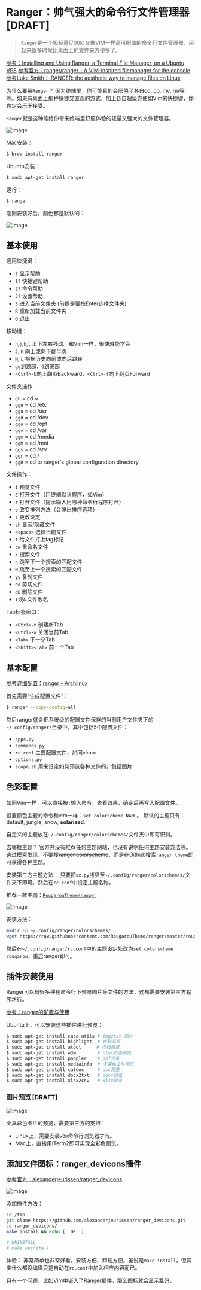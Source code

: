 # Ranger：帅气强大的命令行文件管理器 [DRAFT]

> `Ranger`是一个极轻量(700k)又像VIM一样高可配置的命令行文件管理器，用起来很多时候比桌面上的文件夹方便多了。

[参考：Installing and Using Ranger, a Terminal File Manager, on a Ubuntu VPS](https://www.digitalocean.com/community/tutorials/installing-and-using-ranger-a-terminal-file-manager-on-a-ubuntu-vps)
[参考官方：ranger/ranger - A VIM-inspired filemanager for the console](https://github.com/ranger/ranger)
[参考Luke Smith： RANGER: the aesthetic way to manage files on Linux ](https://www.youtube.com/watch?v=L6Vu7WPkoJo)

为什么要用`Ranger`？
因为终端里，你可能真的会厌倦了各自cd, cp, mv, rm等等。如果有桌面上那种快捷又直观的方式，加上各自超级方便如Vim的快捷键，你肯定会乐于接受。

`Ranger`就是这种能给你带来终端里舒服体验的轻量又强大的文件管理器。

![image](https://user-images.githubusercontent.com/14041622/52045072-a8d2b900-257e-11e9-8886-598059277fd1.png)


Mac安装：
```sh
$ brew install ranger
```

Ubuntu安装：
```sh
$ sudo apt-get install ranger
```

运行：
```sh
$ ranger
```

刚刚安装好后，颜色都是默认的：

![image](https://user-images.githubusercontent.com/14041622/52045095-b12af400-257e-11e9-81ef-3d6eda6df1d2.png)



## 基本使用

通用快捷键：
- `?` 显示帮助
- `1?` 快捷键帮助
- `2?` 命令帮助
- `3?` 设置帮助
- `S` 进入当前文件夹 (前提是要按Enter选择文件夹)
- `R` 重新加载当前文件夹
- `Q` 退出

移动键：
- `h`,`j`,`k`,`l` 上下左右移动。和Vim一样，很快就能学会
- `J`, `K` 向上或向下翻半页
- `H`, `L` 根据历史向前或向后跳转
- `gg`到顶部，`G`到底部
- `<Ctrl>-b`向上翻页Backward，`<Ctrl>-f`向下翻页Forward

文件夹操作：
- `gh`  = cd ~
- `gge` = cd /etc
- `ggu` = cd /usr
- `ggd` = cd /dev
- `ggo` = cd /opt
- `ggv` = cd /var
- `ggm` = cd /media
- `ggM` = cd /mnt
- `ggs` = cd /srv
- `ggr` = cd /
- `ggR` = cd to ranger's global configuration directory

文件操作：
- `i` 预览文件
- `E` 打开文件（用终端默认程序，如Vim）
- `r` 打开文件（提示输入用哪种命令行程序打开）
- `o` 改变排列方法（会弹出排序选项）
- `z` 更改设定
- `zh` 显示/隐藏文件
- `<space>` 选择当前文件
- `t` 给文件打上tag标记
- `cw` 重命名文件
- `/` 搜索文件
- `n` 跳至下一个搜索的匹配文件
- `N` 跳至上一个搜索的匹配文件
- `yy` 复制文件
- `dd` 剪切文件
- `dD` 删除文件
- `I`或`A` 文件改名

Tab标签窗口：
- `<Ctrl>-n` 创建新Tab
- `<Ctrl>-w` 关闭当前Tab
- `<Tab>` 下一个Tab
- `<Shift><Tab>`  前一个Tab



## 基本配置

[参考详细配置：ranger - Archlinux](https://wiki.archlinux.org/index.php/ranger)

首先需要“生成配置文件“：
```sh
$ ranger --copy-config=all
```

然后ranger就会把系统级的配置文件保存的当前用户文件夹下的`~/.config/ranger/`目录中。其中包括5个配置文件：
- `apps.py`
- `commands.py`
- `rc.conf` 主要配置文件，如同vimrc
- `options.py`
- `scope.sh` 用来设定如何预览各种文件的，包括图片


## 色彩配置

如同Vim一样，可以直接按`:`输入命令，查看效果，确定后再写入配置文件。

设置颜色主题的命令和vim一样：`set colorscheme NAME`。
默认的主题只有：default, jungle, snow, **solarized**.

自定义的主题放在`~/.config/ranger/colorschemes/`文件夹中即可识别。




去哪找主题？
官方并没有推荐任何主题网站，也没有说明任何主题安装方法等。
通过摸索发现，不要搜~~ranger colorscheme~~，而是在Github搜索`ranger theme`即可获得各种主题。

安装第三方主题方法：
只要把`xx.py`拷贝至`~/.config/ranger/colorschemes/`文件夹下即可。然后在`rc.conf`中设定主题名称。

推荐一款主题：[`RougarouTheme/ranger`](https://github.com/RougarouTheme/ranger)

![image](https://user-images.githubusercontent.com/14041622/52107285-b9dc0280-2630-11e9-93ec-8fdcfa72c4ac.png)


安装方法：
```sh
mkdir -p ~/.config/ranger/colorschemes/
wget https://raw.githubusercontent.com/RougarouTheme/ranger/master/rougarou.py -P ~/.config/ranger/colorschemes/
```
然后在`~/.config/ranger/rc.conf`中的主题设定处改为`set colorscheme rougarou`，重启ranger即可。


## 插件安装使用


Ranger可以有很多种在命令行下预览图片等文件的方法，这都需要安装第三方程序才行。

[参考：ranger的配置与使用](http://yinflying.top/2017/04/414)

Ubuntu上，可以安装这些插件进行预览：
```sh
$ sudo apt-get install caca-utils # img2txt 图片
$ sudo apt-get install highlight  # 代码高亮
$ sudo apt-get install atool　    # 存档预览
$ sudo apt-get install w3m        # html页面预览
$ sudo apt-get install poppler    # pdf预览
$ sudo apt-get install mediainfo  # 多媒体文件预览
$ sudo apt-get install catdoc     # doc预览
$ sudo apt-get install docx2txt   # docx预览
$ sudo apt-get install xlsx2csv   # xlsx预览
```

### 图片预览 [DRAFT]

![image](https://user-images.githubusercontent.com/14041622/52045127-c3a52d80-257e-11e9-8ee8-c95fde5c1c87.png)

全真彩色图片的预览，需要第三方的支持：
- Linux上，需要安装`w3m`命令行浏览器才有。
- Mac上，直接用iTerm2即可实现全彩色预览。


## 添加文件图标：ranger_devicons插件

[参考官方：alexanderjeurissen/ranger_devicons](https://github.com/alexanderjeurissen/ranger_devicons)

![image](https://user-images.githubusercontent.com/14041622/52106401-98c5e280-262d-11e9-8b9b-05c49ce83022.png)


添加插件方法：
```sh
cd /tmp
git clone https://github.com/alexanderjeurissen/ranger_devicons.git
cd ranger_devicons/
make install && echo [  OK  ]

# UNINSTALL
# make uninstall
```


体验：
非常简单也非常好看。安装方便、卸载方便。虽说是`make install`，但其实什么都没编译只是自动在`rc.conf`中加入相应内容而已。

只有一个问题，比如Vim中嵌入了Ranger插件，那么图标就会显示乱码。
